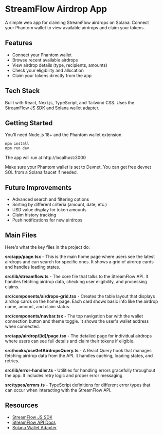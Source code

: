 # StreamFlow Airdrop App

A simple web app for claiming StreamFlow airdrops on Solana. Connect your Phantom wallet to view available airdrops and claim your tokens.

## Features

- Connect your Phantom wallet
- Browse recent available airdrops
- View airdrop details (type, recipients, amounts)
- Check your eligibility and allocation
- Claim your tokens directly from the app

## Tech Stack

Built with React, Next.js, TypeScript, and Tailwind CSS. Uses the StreamFlow JS SDK and Solana wallet adapter.

## Getting Started

You'll need Node.js 18+ and the Phantom wallet extension.

```bash
npm install
npm run dev
```

The app will run at http://localhost:3000

Make sure your Phantom wallet is set to Devnet. You can get free devnet SOL from a Solana faucet if needed.

## Future Improvements

- Advanced search and filtering options
- Sorting by different criteria (amount, date, etc.)
- USD value display for token amounts
- Claim history tracking
- Push notifications for new airdrops

## Main Files

Here's what the key files in the project do:

**src/app/page.tsx** - This is the main home page where users see the latest airdrops and can search for specific ones. It shows a grid of airdrop cards and handles loading states.

**src/lib/streamflow.ts** - The core file that talks to the StreamFlow API. It handles fetching airdrop data, checking user eligibility, and processing claims.

**src/components/airdrops-grid.tsx** - Creates the table layout that displays airdrop cards on the home page. Each card shows basic info like the airdrop name, amount, and claim status.

**src/components/navbar.tsx** - The top navigation bar with the wallet connection button and theme toggle. It shows the user's wallet address when connected.

**src/app/airdrop/[id]/page.tsx** - The detailed page for individual airdrops where users can see full details and claim their tokens if eligible.

**src/hooks/useGetAirdropsQuery.ts** - A React Query hook that manages fetching airdrop data from the API. It handles caching, loading states, and retries.

**src/lib/error-handler.ts** - Utilities for handling errors gracefully throughout the app. It includes retry logic and proper error messaging.

**src/types/errors.ts** - TypeScript definitions for different error types that can occur when interacting with the StreamFlow API.

## Resources

- [StreamFlow JS SDK](https://docs.streamflow.finance/SDKs/js-sdk/overview)
- [StreamFlow API Docs](https://docs.streamflow.finance/API/public-api/overview)
- [Solana Wallet Adapter](https://github.com/solana-labs/wallet-adapter)
